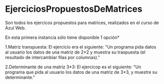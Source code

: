 # EjerciciosPropuestosDeMatrices
Son todos los ejercicos propuestos para matrices, realizados en el curso de Azul Web.

En esta primera instancia sólo tiene disponible 1 opción*

1.Matriz transpuesta: El ejercicio era el siguiente: "Un programa pida datos al usuario los datos de una matriz de 2×2 y muestra su traspuesta (el resultado de intercambiar filas por columnas)."

2.Determinante de una matriz 3*3: El ejercicop es el siguiente: "Un programa que pida al usuario los datos de una matriz de 3×3, y muestre su determinante."
